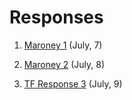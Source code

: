 # Responses

1) [Maroney 1](https://Sarenaoberoi.github.io/Responses/maroney1) (July, 7)

2) [Maroney 2](https://Sarenaoberoi.github.io/Responses/maroney2) (July, 8)

3) [TF Response 3](https://Sarenaoberoi.github.io/Responses/tf3) (July, 9)
